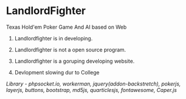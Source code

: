 # LandlordFighter

Texas Hold'em Poker Game And AI based on Web

1.  Landlordfighter is in developing.
2.  Landlordfighter is not a open source program.
3.  Landlordfighter is a goruping developing website.

4.  Devlopment slowing dur to College

_Library - phpsocket.io, workerman, jquery(addon-backstretch), pokerjs, layerjs, buttons, bootstrap, md5js, quarticlesjs, fontawesome, Caper.js_
